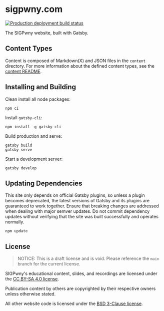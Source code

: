 # sigpwny.com
[![Production deployment build status](https://github.com/sigpwny/sigpwny.com/actions/workflows/deploy.yml/badge.svg?branch=main)](https://github.com/sigpwny/sigpwny.com/actions/workflows/deploy.yml)

The SIGPwny website, built with Gatsby.

## Content Types
Content is composed of Markdown(X) and JSON files in the `content` directory. For more information about the defined content types, see the [content README](./content/README.md).

## Installing and Building
Clean install all node packages:
```
npm ci
```
Install `gatsby-cli`:
```
npm install -g gatsby-cli
```
Build production and serve:
```
gatsby build
gatsby serve
```
Start a development server:
```
gatsby develop
```

## Updating Dependencies
This site only depends on official Gatsby plugins, so unless a plugin becomes deprecated, the latest versions of Gatsby and its plugins are guaranteed to work together. Ensure that breaking changes are addressed when dealing with major semver updates. Do not commit dependency updates without verifying that the site was built successfully and operates normally.

```
npm update
```

## License
> NOTICE: This is a draft license and is void. Please reference the `main` branch for the current license.

SIGPwny's educational content, slides, and recordings are licensed under the [CC BY-SA 4.0 license](./LICENSE).

Publication content by others are copyrighted by their respective owners unless otherwise stated.

All other website code is licensed under the [BSD 3-Clause license](./LICENSE-CODE).